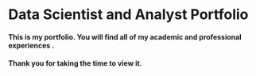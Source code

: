 # Data Scientist and Analyst Portfolio

#### This is my portfolio. You will find all of my academic and professional experiences .

#### Thank you for taking the time to view it.
